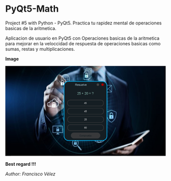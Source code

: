 # PyQt5-Math
Project #5 with Python - PyQt5. Practica tu rapidez mental de operaciones basicas de la aritmetica.

Aplicacion de usuario en PyQt5 con Operaciones basicas de la aritmetica
para mejorar en la veloccidad de respuesta de operaciones basicas como 
sumas, restas y multiplicaciones.

**Image**

![Image1](./Image1.png)

**Best regard !!!**

<cite>Author: Francisco Vélez</cite>
